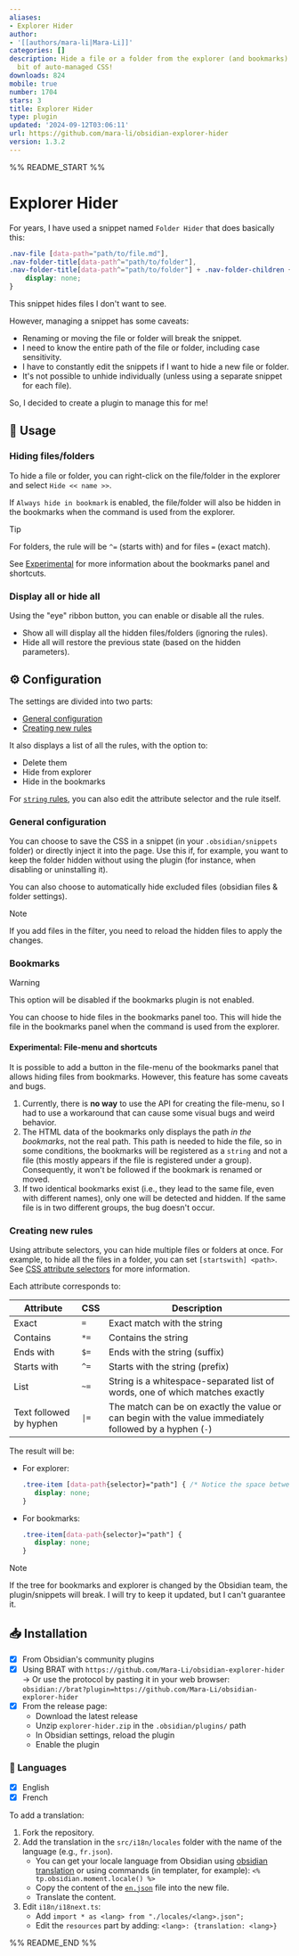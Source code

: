 ```yaml
---
aliases:
- Explorer Hider
author:
- '[[authors/mara-li|Mara-Li]]'
categories: []
description: Hide a file or a folder from the explorer (and bookmarks) using a little
  bit of auto-managed CSS!
downloads: 824
mobile: true
number: 1704
stars: 3
title: Explorer Hider
type: plugin
updated: '2024-09-12T03:06:11'
url: https://github.com/mara-li/obsidian-explorer-hider
version: 1.3.2
---
```


%% README_START %%

# Explorer Hider

For years, I have used a snippet named `Folder Hider` that does basically this:

```css
.nav-file [data-path="path/to/file.md"],
.nav-folder-title[data-path^="path/to/folder"],
.nav-folder-title[data-path^="path/to/folder"] + .nav-folder-children {
    display: none;
}
```

This snippet hides files I don't want to see.

However, managing a snippet has some caveats:

- Renaming or moving the file or folder will break the snippet.
- I need to know the entire path of the file or folder, including case sensitivity.
- I have to constantly edit the snippets if I want to hide a new file or folder.
- It's not possible to unhide individually (unless using a separate snippet for each file).

So, I decided to create a plugin to manage this for me!

## 🧰 Usage
### Hiding files/folders

To hide a file or folder, you can right-click on the file/folder in the explorer and select `Hide << name >>`.

If `Always hide in bookmark` is enabled, the file/folder will also be hidden in the bookmarks when the command is used from the explorer.

> [!TIP]
> For folders, the rule will be `^=` (starts with) and for files `=` (exact match).

See [Experimental](#experimental-file-menu-and-shortcuts) for more information about the bookmarks panel and shortcuts.

### Display all or hide all

Using the "eye" ribbon button, you can enable or disable all the rules.

- Show all will display all the hidden files/folders (ignoring the rules).
- Hide all will restore the previous state (based on the hidden parameters).

## ⚙️ Configuration

The settings are divided into two parts:
- [General configuration](#general-configuration)
- [Creating new rules](#creating-new-rules)

It also displays a list of all the rules, with the option to:
- Delete them
- Hide from explorer 
- Hide in the bookmarks

For [`string` rules](#creating-new-rules), you can also edit the attribute selector and the rule itself.

### General configuration

You can choose to save the CSS in a snippet (in your `.obsidian/snippets` folder) or directly inject it into the page. Use this if, for example, you want to keep the folder hidden without using the plugin (for instance, when disabling or uninstalling it).

You can also choose to automatically hide excluded files (obsidian files & folder settings).

> [!NOTE]
> If you add files in the filter, you need to reload the hidden files to apply the changes.

### Bookmarks

> [!warning] 
> This option will be disabled if the bookmarks plugin is not enabled.

You can choose to hide files in the bookmarks panel too. This will hide the file in the bookmarks panel when the command is used from the explorer.

#### Experimental: File-menu and shortcuts

It is possible to add a button in the file-menu of the bookmarks panel that allows hiding files from bookmarks. However, this feature has some caveats and bugs.

1. Currently, there is **no way** to use the API for creating the file-menu, so I had to use a workaround that can cause some visual bugs and weird behavior.
2. The HTML data of the bookmarks only displays the path *in the bookmarks*, not the real path. This path is needed to hide the file, so in some conditions, the bookmarks will be registered as a `string` and not a file (this mostly appears if the file is registered under a group). Consequently, it won't be followed if the bookmark is renamed or moved.
3. If two identical bookmarks exist (i.e., they lead to the same file, even with different names), only one will be detected and hidden. If the same file is in two different groups, the bug doesn't occur.

### Creating new rules

Using attribute selectors, you can hide multiple files or folders at once. For example, to hide all the files in a folder, you can set `[startswith] <path>`. See [CSS attribute selectors](https://developer.mozilla.org/en-US/docs/Web/CSS/Attribute_selectors) for more information.

Each attribute corresponds to:

| Attribute               | CSS    | Description                                                                                            |
| ----------------------- | ------ | ------------------------------------------------------------------------------------------------------ |
| Exact                   | `=`    | Exact match with the string                                                                            |
| Contains                | `*=`   | Contains the string                                                                                    |
| Ends with               | `$=`   | Ends with the string (suffix)                                                                          |
| Starts with             | `^=`   | Starts with the string (prefix)                                                                        |
| List                    | `~=`   | String is a whitespace-separated list of words, one of which matches exactly                           |
| Text followed by hyphen | `\|=`  | The match can be on exactly the value or can begin with the value immediately followed by a hyphen (`-`) |

The result will be:
- For explorer:
   ```css
   .tree-item [data-path{selector}="path"] { /* Notice the space between the class and the attribute */
      display: none;
   }
   ```
- For bookmarks:
   ```css
   .tree-item[data-path{selector}="path"] { 
      display: none;
   }
   ```

> [!Note]
> If the tree for bookmarks and explorer is changed by the Obsidian team, the plugin/snippets will break. I will try to keep it updated, but I can't guarantee it.

## 📥 Installation

- [x] From Obsidian's community plugins
- [X] Using BRAT with `https://github.com/Mara-Li/obsidian-explorer-hider`  
   → Or use the protocol by pasting it in your web browser: `obsidian://brat?plugin=https://github.com/Mara-Li/obsidian-explorer-hider`
- [X] From the release page:
  - Download the latest release
  - Unzip `explorer-hider.zip` in the `.obsidian/plugins/` path
  - In Obsidian settings, reload the plugin
  - Enable the plugin

### 🎼 Languages

- [X] English
- [X] French

To add a translation:

1. Fork the repository.
2. Add the translation in the `src/i18n/locales` folder with the name of the language (e.g., `fr.json`).
   - You can get your locale language from Obsidian using [obsidian translation](https://github.com/obsidianmd/obsidian-translations) or using commands (in templater, for example): `<% tp.obsidian.moment.locale() %>`
   - Copy the content of the [`en.json`](./src/i18n/locales/en.json) file into the new file.
   - Translate the content.
3. Edit `i18n/i18next.ts`:
   - Add `import * as <lang> from "./locales/<lang>.json";`
   - Edit the `resources` part by adding: `<lang>: {translation: <lang>}`


%% README_END %%